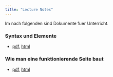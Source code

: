 ```yaml
---
title: "Lecture Notes"
---
```


Im nach folgenden sind Dokumente fuer Unterricht.

### Syntax und Elemente
  - [pdf](/syntax.pdf), [html](/syntax.html)

### Wie man eine funktionierende Seite baut
  - [pdf](/prozess.pdf), [html](/prozess.html)

